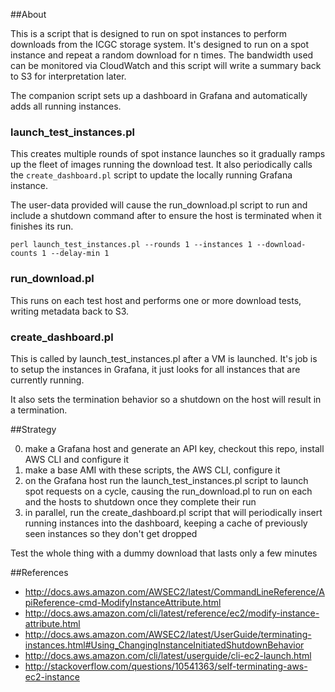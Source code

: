 ##About

This is a script that is designed to run on spot instances to perform downloads
from the ICGC storage system. It's designed to run on a spot instance and
repeat a random download for n times.  The bandwidth used can be monitored via
CloudWatch and this script will write a summary back to S3 for interpretation
later.

The companion script sets up a dashboard in Grafana and automatically adds all
running instances.

### launch_test_instances.pl

This creates multiple rounds of spot instance launches so it gradually ramps up the
fleet of images running the download test.  It also periodically calls the `create_dashboard.pl`
script to update the locally running Grafana instance.

The user-data provided will cause the run_download.pl script to run and include a shutdown command after
to ensure the host is terminated when it finishes its run.

    perl launch_test_instances.pl --rounds 1 --instances 1 --download-counts 1 --delay-min 1

### run_download.pl

This runs on each test host and performs one or more download tests, writing metadata back to S3.

### create_dashboard.pl

This is called by launch_test_instances.pl after a VM is launched.  It's job is to setup
the instances in Grafana, it just looks for all instances that are currently running.

It also sets the termination behavior so a shutdown on the host will result in a termination.

##Strategy

0. make a Grafana host and generate an API key, checkout this repo, install AWS CLI and configure it
0. make a base AMI with these scripts, the AWS CLI, configure it
0. on the Grafana host run the launch_test_instances.pl script to launch spot requests on a cycle, causing the run_download.pl to run on each and the hosts to shutdown once they complete their run
0. in parallel, run the create_dashboard.pl script that will periodically insert running instances into the dashboard, keeping a cache of previously seen instances so they don't get dropped

Test the whole thing with a dummy download that lasts only a few minutes

##References

* http://docs.aws.amazon.com/AWSEC2/latest/CommandLineReference/ApiReference-cmd-ModifyInstanceAttribute.html
* http://docs.aws.amazon.com/cli/latest/reference/ec2/modify-instance-attribute.html
* http://docs.aws.amazon.com/AWSEC2/latest/UserGuide/terminating-instances.html#Using_ChangingInstanceInitiatedShutdownBehavior
* http://docs.aws.amazon.com/cli/latest/userguide/cli-ec2-launch.html
* http://stackoverflow.com/questions/10541363/self-terminating-aws-ec2-instance
